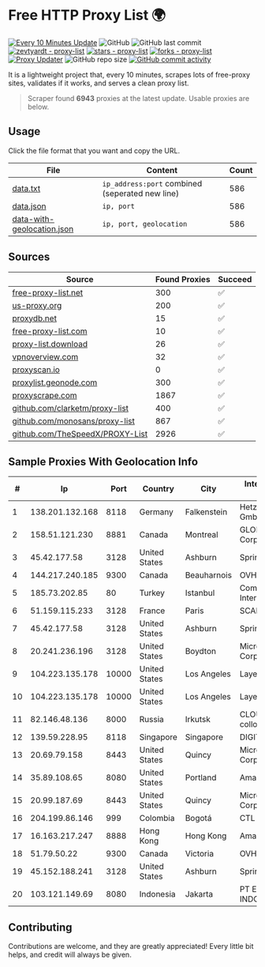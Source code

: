 
# Free HTTP Proxy List 🌍

[![Every 10 Minutes Update](https://github.com/mertguvencli/http-proxy-list/actions/workflows/main.yml/badge.svg?branch=main)](https://github.com/mertguvencli/http-proxy-list/actions/workflows/main.yml)
![GitHub](https://img.shields.io/github/license/mertguvencli/http-proxy-list)
![GitHub last commit](https://img.shields.io/github/last-commit/mertguvencli/http-proxy-list)
[![zevtyardt - proxy-list](https://img.shields.io/static/v1?label=zevtyardt&message=proxy-list&color=blue&logo=github)](https://github.com/zevtyardt/proxy-list "Go to GitHub repo")
[![stars - proxy-list](https://img.shields.io/github/stars/zevtyardt/proxy-list?style=social)](https://github.com/zevtyardt/proxy-list)
[![forks - proxy-list](https://img.shields.io/github/forks/zevtyardt/proxy-list?style=social)](https://github.com/zevtyardt/proxy-list)
[![Proxy Updater](https://github.com/zevtyardt/proxy-list/workflows/Proxy%20Updater/badge.svg)](https://github.com/zevtyardt/proxy-list/actions?query=workflow:"Proxy+Updater")
![GitHub repo size](https://img.shields.io/github/repo-size/zevtyardt/proxy-list)
[![GitHub commit activity](https://img.shields.io/github/commit-activity/m/zevtyardt/proxy-list?logo=commits)](https://github.com/zevtyardt/proxy-list/commits/main)

It is a lightweight project that, every 10 minutes, scrapes lots of free-proxy sites, validates if it works, and serves a clean proxy list.

> Scraper found **6943** proxies at the latest update. Usable proxies are below.

## Usage

Click the file format that you want and copy the URL.

|File|Content|Count|
|----|-------|-----|
|[data.txt](https://raw.githubusercontent.com/mertguvencli/http-proxy-list/main/proxy-list/data.txt)|`ip_address:port` combined (seperated new line)|586|
|[data.json](https://raw.githubusercontent.com/mertguvencli/http-proxy-list/main/proxy-list/data.json)|`ip, port`|586|
|[data-with-geolocation.json](https://raw.githubusercontent.com/mertguvencli/http-proxy-list/main/proxy-list/data-with-geolocation.json)|`ip, port, geolocation`|586|

## Sources

|Source|Found Proxies|Succeed|
|------|-------------|-------|
|[free-proxy-list.net](https://free-proxy-list.net)|300|✅|
|[us-proxy.org](https://www.us-proxy.org)|200|✅|
|[proxydb.net](http://proxydb.net)|15|✅|
|[free-proxy-list.com](https://free-proxy-list.com/?page=&port=&type%5B%5D=http&type%5B%5D=https&up_time=0&search=Search)|10|✅|
|[proxy-list.download](https://www.proxy-list.download/HTTP)|26|✅|
|[vpnoverview.com](https://vpnoverview.com/privacy/anonymous-browsing/free-proxy-servers)|32|✅|
|[proxyscan.io](https://www.proxyscan.io)|0|✅|
|[proxylist.geonode.com](https://proxylist.geonode.com/api/proxy-list?limit=300&page=1&sort_by=lastChecked&sort_type=desc&protocols=http,https)|300|✅|
|[proxyscrape.com](https://api.proxyscrape.com/v2/?request=displayproxies&protocol=http&timeout=10000&country=all&ssl=all&anonymity=all)|1867|✅|
|[github.com/clarketm/proxy-list](https://raw.githubusercontent.com/clarketm/proxy-list/master/proxy-list-raw.txt)|400|✅|
|[github.com/monosans/proxy-list](https://raw.githubusercontent.com/monosans/proxy-list/main/proxies/http.txt)|867|✅|
|[github.com/TheSpeedX/PROXY-List](https://raw.githubusercontent.com/TheSpeedX/PROXY-List/master/http.txt)|2926|✅|


## Sample Proxies With Geolocation Info

|#|Ip|Port|Country|City|Internet Service Provider|
|-|--|----|-------|----|-------------------------|
|1|138.201.132.168|8118|Germany|Falkenstein|Hetzner Online GmbH|
|2|158.51.121.230|8881|Canada|Montreal|GLOBALTELEHOST Corp.|
|3|45.42.177.58|3128|United States|Ashburn|Sprint|
|4|144.217.240.185|9300|Canada|Beauharnois|OVH SAS|
|5|185.73.202.85|80|Turkey|Istanbul|Comnet International|
|6|51.159.115.233|3128|France|Paris|SCALEWAY|
|7|45.42.177.58|3128|United States|Ashburn|Sprint|
|8|20.241.236.196|3128|United States|Boydton|Microsoft Corporation|
|9|104.223.135.178|10000|United States|Los Angeles|LayerHost|
|10|104.223.135.178|10000|United States|Los Angeles|LayerHost|
|11|82.146.48.136|8000|Russia|Irkutsk|CLOUD WebDC collocation|
|12|139.59.228.95|8118|Singapore|Singapore|DIGITALOCEAN|
|13|20.69.79.158|8443|United States|Quincy|Microsoft Corporation|
|14|35.89.108.65|8080|United States|Portland|Amazon.com, Inc.|
|15|20.99.187.69|8443|United States|Quincy|Microsoft Corporation|
|16|204.199.86.146|999|Colombia|Bogotá|CTL Colombia|
|17|16.163.217.247|8888|Hong Kong|Hong Kong|Amazon.com|
|18|51.79.50.22|9300|Canada|Victoria|OVH SAS|
|19|45.152.188.241|3128|United States|Ashburn|Sprint|
|20|103.121.149.69|8080|Indonesia|Jakarta|PT EMERIO INDONESIA|



## Contributing

Contributions are welcome, and they are greatly appreciated! Every
little bit helps, and credit will always be given.

